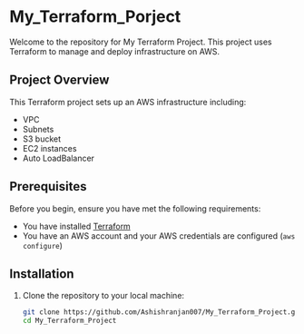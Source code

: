 # My_Terraform_Porject

Welcome to the repository for My Terraform Project. This project uses Terraform to manage and deploy infrastructure on AWS.

## Project Overview

This Terraform project sets up an AWS infrastructure including:
- VPC
- Subnets
- S3 bucket
- EC2 instances
- Auto LoadBalancer

## Prerequisites

Before you begin, ensure you have met the following requirements:
- You have installed [Terraform](https://www.terraform.io/downloads.html)
- You have an AWS account and your AWS credentials are configured (`aws configure`)

## Installation

1. Clone the repository to your local machine:

   ```bash
   git clone https://github.com/Ashishranjan007/My_Terraform_Project.git
   cd My_Terraform_Project
